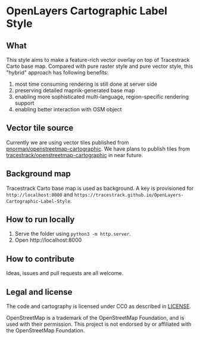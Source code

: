 # OpenLayers Cartographic Label Style

## What

This style aims to make a feature-rich vector overlay on top of Tracestrack Carto
base map. Compared with pure raster style and pure vector style, this "hybrid"
approach has following benefits:

1. most time consuming rendering is still done at server side
2. preserving detailed mapnik-generated base map
3. enabling more sophisticated multi-language, region-specific rendering support
4. enabling better interaction with OSM object

## Vector tile source

Currently we are using vector tiles published from
[pnorman/openstreetmap-cartographic](https://github.com/pnorman/openstreetmap-cartographic). We
have plans to publish tiles from
[tracestrack/openstreetmap-cartographic](https://github.com/tracestrack/openstreetmap-cartographic)
in near future.

## Background map

Tracestrack Carto base map is used as background. A key is provisioned for
`http://localhost:8000` and
`https://tracestrack.github.io/OpenLayers-Cartographic-Label-Style`.

## How to run locally

1. Serve the folder using `python3 -m http.server`.
2. Open http://localhost:8000

## How to contribute

Ideas, issues and pull requests are all welcome.

## Legal and license

The code and cartography is licensed under CC0 as described in [LICENSE](LICENSE).

OpenStreetMap is a trademark of the OpenStreetMap Foundation, and is used with their permission. This project is not endorsed by or affiliated with the OpenStreetMap Foundation.
